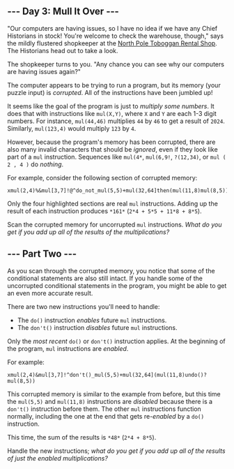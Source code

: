 ## \--- Day 3: Mull It Over ---

"Our computers are having issues, so I have no idea if we have any Chief Historians in stock! You're welcome to check
the warehouse, though," says the mildly flustered shopkeeper at
the [North Pole Toboggan Rental Shop](https://adventofcode.com/2020/day/2). The Historians head out to take a look.

The shopkeeper turns to you. "Any chance you can see why our computers are having issues again?"

The computer appears to be trying to run a program, but its memory (your puzzle input) is *corrupted*. All of the
instructions have been jumbled up!

It seems like the goal of the program is just to *multiply some numbers*. It does that with instructions like
`mul(X,Y)`, where `X` and `Y` are each 1-3 digit numbers. For instance, `mul(44,46)` multiplies `44` by `46` to get a
result of `2024`. Similarly, `mul(123,4)` would multiply `123` by `4`.

However, because the program's memory has been corrupted, there are also many invalid characters that should be
*ignored*, even if they look like part of a `mul` instruction. Sequences like `mul(4*`, `mul(6,9!`, `?(12,34)`, or
`mul ( 2 , 4 )` do *nothing*.

For example, consider the following section of corrupted memory:

```
xmul(2,4)%&mul[3,7]!@^do_not_mul(5,5)+mul(32,64]then(mul(11,8)mul(8,5))
```

Only the four highlighted sections are real `mul` instructions. Adding up the result of each instruction produces
`*161*` (`2*4 + 5*5 + 11*8 + 8*5`).

Scan the corrupted memory for uncorrupted `mul` instructions. *What do you get if you add up all of the results of the
multiplications?*

## \--- Part Two ---

As you scan through the corrupted memory, you notice that some of the conditional statements are also still intact. If
you handle some of the uncorrupted conditional statements in the program, you might be able to get an even more accurate
result.

There are two new instructions you'll need to handle:

- The `do()` instruction *enables* future `mul` instructions.
- The `don't()` instruction *disables* future `mul` instructions.

Only the *most recent* `do()` or `don't()` instruction applies. At the beginning of the program, `mul` instructions are
*enabled*.

For example:

```
xmul(2,4)&mul[3,7]!^don't()_mul(5,5)+mul(32,64](mul(11,8)undo()?mul(8,5))
```

This corrupted memory is similar to the example from before, but this time the `mul(5,5)` and `mul(11,8)` instructions
are *disabled* because there is a `don't()` instruction before them. The other `mul` instructions function normally,
including the one at the end that gets re-*enabled* by a `do()` instruction.

This time, the sum of the results is `*48*` (`2*4 + 8*5`).

Handle the new instructions; *what do you get if you add up all of the results of just the enabled multiplications?*
